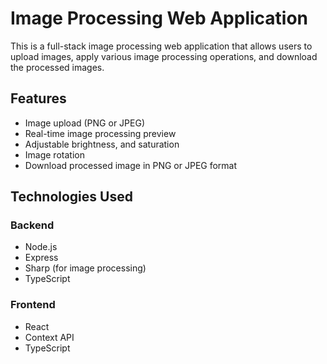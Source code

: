 # Image Processing Web Application

This is a full-stack image processing web application that allows users to upload images, apply various image processing operations, and download the processed images.

## Features

- Image upload (PNG or JPEG)
- Real-time image processing preview
- Adjustable brightness, and saturation
- Image rotation
- Download processed image in PNG or JPEG format

## Technologies Used

### Backend

- Node.js
- Express
- Sharp (for image processing)
- TypeScript

### Frontend

- React
- Context API
- TypeScript

